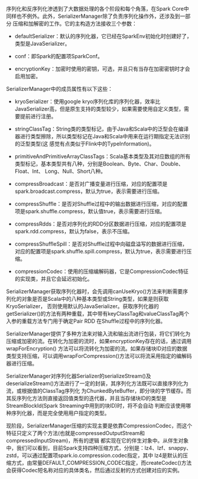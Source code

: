序列化和反序列化渗透到了大数据处理的各个阶段和每个角落，在Spark Core中同样也不例外。此外，SerializerManager除了负责序列化操作外，还涉及到一部分
压缩和加解密的工作。它的主构造方法接收三个参数：
  * defaultSerializer：默认的序列化器，它已经在SparkEnv初始化时创建好了，类型是JavaSerializer。

  * conf：即Spark的配置项SparkConf。

  * encryptionKey：加密时使用的密钥，可选，并且只有当存在加密密钥时才会启用加密。

SerializerManager中的成员属性有以下这些：
  * kryoSerializer：使用google kryo序列化库的序列化器，效率比JavaSerializer高，但是原生支持的类型较少，如果需要使用自定义类型，需要提前进行注册。

  * stringClassTag：String类的类型标记，由于Java和Scala中的泛型会在编译器进行类型擦除，所以类型标记在Java和Scala中用来在运行期指定无法识别的泛型类型(这
  感觉有点类似于Flink中的TypeInformation)。

  * primitiveAndPrimitiveArrayClassTags：Scala基本类型及其对应数组的所有类型标记，基本类型共有八种，分别是Boolean、Byte、Char、Double、Float、Int、
  Long、Null、Short八种。

  * compressBroadcast：是否对广播变量进行压缩，对应的配置项是spark.broadcast.compress，默认为true，表示需要进行压缩。

  * compressShuffle：是否对Shuffle过程中的输出数据进行压缩，对应的配置项是spark.shuffle.compress，默认值true，表示需要进行压缩。

  * compressRdds：是否对序列化的RDD分区数据进行压缩，对应的配置项是spark.rdd.compress，默认为false，表示不压缩。

  * compressShuffleSpill：是否对Shuffle过程中向磁盘溢写的数据进行压缩，对应的配置项是spark.shuffle.spill.compress，默认为true，表示需要进行压缩。

  * compressionCodec：使用的压缩编解码器，它是CompressionCodec特征的实现类，并且它会延迟初始化。

SerializerManager获取序列化器时，会先调用canUseKryo()方法来判断需要序列化的对象是否是Scala中的八种基本类型或String类型，如果是则获取KryoSerializer，
否则使用默认的JavaSerializer。获取序列化器的getSerializer()的方法有两种重载，其中带有keyClassTag和valueClassTag两个入参的重载方法专门用于确定Pair RDD
在Shuffle过程中的序列化器。

SerializerManager提供了多种方法来对输入流和输出流进行包装，将它们转化为压缩或加密的流。在转化为加密的流时，如果encryptionKey存在的话，通过调用wrapForEncryption()
方法可以将流转化为加密的流。如果存储块ID对应的数据类型支持压缩，可以调用wrapForCompression()方法可以将流采用指定的编解码器进行压缩。

SerializerManager对序列化器Serializer的serializeStream()及deserializeStream()方法进行了一定的封装，其序列化方法既可以直接序列化为流，或根据值的ClassTag序列化
为ChunkedByteBuffer，即分块的字节缓存。而其反序列化方法则直接返回值类型的迭代器，并且当存储块ID的类型是StreamBlockId(Spark Streaming中用到的块ID)时，将不会自动
判断应该使用哪种序列化器，而是完全使用用户指定的类型。

现阶段，SerializerManager压缩的实现主要是依靠CompressionCodec，而这个特征只定义了两个方法(也就是compressedOutputStream和compressedInputStream)，所有的逻辑
都实现在它的伴生对象中。从伴生对象中，我们可以看到，目前Spark支持四种压缩方式，分别是：lz4、lzf、snappy、zstd，可以通过配置项spark.io.compression.codec指定，其中
lz4是默认的压缩方式，由常量DEFAULT_COMPRESSION_CODEC指定，而createCodec()方法会获得Codec短名称对应的具体类名，然后通过反射的方式创建对应的实例。